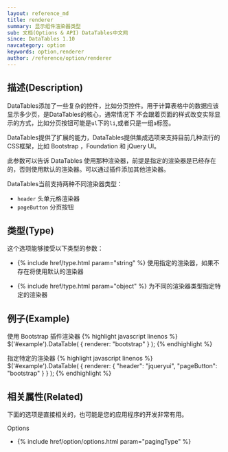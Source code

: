 ```yaml
---
layout: reference_md
title: renderer
summary: 显示组件渲染器类型
sub: 文档(Options & API) DataTables中文网
since: DataTables 1.10
navcategory: option
keywords: option,renderer
author: /reference/option/renderer
---
```


## 描述(Description)
DataTables添加了一些复杂的控件，比如分页控件。用于计算表格中的数据应该显示多少页，是DataTables的核心，通常情况下
不会跟着页面的样式改变实际显示的方式，比如分页按钮可能是`ul`下的`li`,或者只是一组`a`标签。

DataTables提供了扩展的能力，DataTables提供集成选项来支持目前几种流行的CSS框架，比如 Bootstrap ，Foundation 和 jQuery UI。

此参数可以告诉 DataTables 使用那种渲染器，前提是指定的渲染器是已经存在的，否则使用默认的渲染器。可以通过插件添加其他渲染器。

DataTables当前支持两种不同渲染器类型：

- `header` 头单元格渲染器
- `pageButton` 分页按钮


## 类型(Type)
这个选项能够接受以下类型的参数：

- {% include href/type.html param="string" %}
使用指定的渲染器，如果不存在将使用默认的渲染器

- {% include href/type.html param="object" %}
为不同的渲染器类型指定特定的渲染器
 
## 例子(Example)
使用 Bootstrap 插件渲染器 
{% highlight javascript linenos %}
$('#example').DataTable( {
    renderer: "bootstrap"
} );
{% endhighlight %}

指定特定的渲染器
{% highlight javascript linenos %}
$('#example').DataTable( {
    renderer: {
        "header": "jqueryui",
        "pageButton": "bootstrap"
    }
} );
{% endhighlight %}

## 相关属性(Related)
下面的选项是直接相关的，也可能是您的应用程序的开发非常有用。

Options

- {% include href/option/options.html param="pagingType" %}